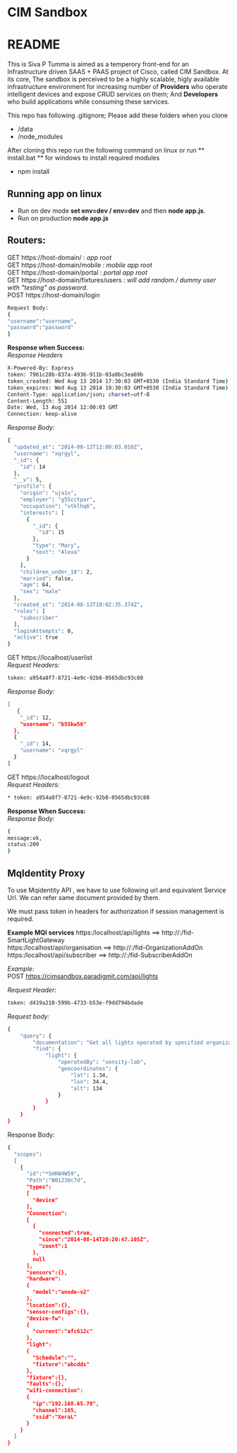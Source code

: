 CIM Sandbox
=================
# README #
This is Siva P Tumma is aimed as a temperory front-end for an Infrastructure driven SAAS + PAAS project of Cisco, called CIM Sandbox. At its core, The sandbox is perceived to be a highly scalable, higly available infrastructure environment for increasing number of **Providers** who operate intelligent devices and expose CRUD services on them; And **Developers** who build applications while consuming these services.

This repo has following .gitignore; Please add these folders when you clone 
* /data 
* /node_modules 

After cloning this repo run the following command on linux or run ** install.bat ** for windows to install required modules

* npm install 

## Running app on linux
* Run on dev mode 
  **set env=dev / env=dev** and then **node app.js**.
* Run on production 
  **node app.js**

## Routers:

GET https://host-domain/  : *app root*  
GET https://host-domain/mobile : *mobile app root*   
GET https://host-domain/portal : *portal app root*   
GET https://host-domain/fixtures/users : *will add random / dummy user with "testing" as password.*   
POST https://host-domain/login

```sh
Request Body:
{
"username":"username",
"password":"password"
}
```
**Response when Success:**   
*Response Headers*
```sh
X-Powered-By: Express
token: 7961c28b-837a-4936-911b-03a8bc3ea69b
token_created: Wed Aug 13 2014 17:30:03 GMT+0530 (India Standard Time)
token_expires: Wed Aug 13 2014 19:30:03 GMT+0530 (India Standard Time)
Content-Type: application/json; charset=utf-8 
Content-Length: 551 
Date: Wed, 13 Aug 2014 12:00:03 GMT 
Connection: keep-alive
```
*Response Body:*
```sh
{
  "updated_at": "2014-08-13T12:00:03.010Z",
  "username": "xqrgyl",
  "_id": {
    "id": 14
  },
  "__v": 5,
  "profile": {
    "origin": "uja1v",
    "employer": "g55cctpar",
    "occupation": "vtklhq6",
    "interests": [
      {
        "_id": {
          "id": 15
        },
        "type": "Mary",
        "text": "Alexa"
      }
    ],
    "children_under_18": 2,
    "married": false,
    "age": 64,
    "sex": "male"
  },
  "created_at": "2014-08-13T10:02:35.374Z",
  "roles": [
    "subscriber"
  ],
  "loginAttempts": 0,
  "active": true
}
```

GET https://localhost/userlist   
*Request Headers:* 
```sh
token: a954a8f7-8721-4e9c-92b8-0565dbc93c80
```

*Response Body:*
```sh
[
   {
    "_id": 12,
    "username": "b55kw56"
  },
  {
    "_id": 14,
    "username": "xqrgyl"
  }
]
```

GET https://localhost/logout   
*Request Headers:*
```sh
* token: a954a8f7-8721-4e9c-92b8-0565dbc93c80
```
**Response When Success:**   
*Response Body:*
```sh
{
message:ok,
status:200
}
```

## MqIdentity Proxy ##
To use Mqidentity API , we have to use following url and equivalent Service Url.
We can refer same document provided by them.

We must pass token in headers for authorization if session management is required.

**Example MQI services**
https:/localhost/api/lights  ==> http://<host>:<port>/fid-SmartLightGateway   
https:/localhost/api/organisation  ==> http://<host>:<port>/fid-OrganizationAddOn   
https:/localhost/api/subscriber ==>  http://<host>:<port>/fid-SubscriberAddOn   

*Example:*   
POST https://cimsandbox.paradigmit.com/api/lights

*Request Header:*
```sh
token: d419a210-599b-4733-b53e-f9dd794bdade
```
*Request body:*
```sh
{
    "query": {
        "documentation": "Get all lights operated by specified organization",
        "find": {
            "light": {
                "operatedBy": "sensity-lab",
                "geocoordinates": {
                    "lat": 1.34,
                    "lon": 34.4,
                    "alt": 134
                }
            }
        }
    }
}
```
Response Body:

```sh
{
  "scopes":
  [
    {
      "id":"*SHKW4W59",
      "Path":"N01230c7d",
      "types":
      [
        "device"
      ],
      "Connection":
      [
        {
          "connected":true,
          "since":"2014-08-14T20:20:47.105Z",
          "count":1
        },
        null
      ],
      "sensors":{},
      "hardware":
      {
        "model":"unode-v2"
      },
      "location":{},
      "sensor-configs":{},
      "device-fw":
      {
        "current":"afc612c"
      },
      "light":
      {
        "Schedule":"",
        "fixture":"abcdds"
      },
      "fixture":{},
      "faults":{},
      "wifi-connection":
      {
        "ip":"192.168.65.78",
        "channel":165,
        "ssid":"XeraL"
      }
    }
  ]
}
```

